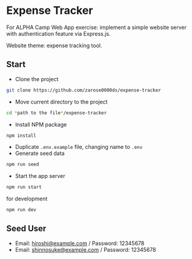 # Expense Tracker

For ALPHA Camp Web App exercise: implement a simple website server with authentication feature via Express.js.

Website theme: expense tracking tool.

## Start
* Clone the project
```bash
git clone https://github.com/zarose0000ds/expense-tracker
```
* Move current directory to the project
```bash
cd *path to the file*/expense-tracker
```
* Install NPM package
```bash
npm install
```
* Duplicate ``.env.example`` file, changing name to `.env`
* Generate seed data
```bash
npm run seed
```
* Start the app server
```bash
npm run start
```
for development
```bash
npm run dev
```

## Seed User
* Email: hiroshi@example.com / Password: 12345678
* Email: shinnosuke@example.com / Password: 12345678